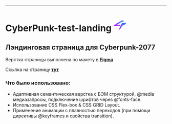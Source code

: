 ---

# CyberPunk-test-landing <img src="/images/site-icon.png" width="40px" height="40px">

## Лэндинговая страница для Cyberpunk-2077

Верстка страницы выполнена по макету в [**Figma**](<https://www.figma.com/file/UBSBM0BHBClyk42i7wFSIp/Cyberpunk-(Copy)?node-id=13%3A15&mode=dev>)

Ссылка на страницу [**тут**](https://evgenyzaryanov.github.io/CyberPunk_Landing_page_test/)

### Что было использовано:

- Адаптивная семантическая верстка с БЭМ структурой, @media медиазапросы, подключение шрифтов через @fonts-face.
- Использование CSS Flex-box & CSS GRID Layout.
- Применение анимации с плавностью переходов (при помощи директивы @keyframes и свойства transition).
